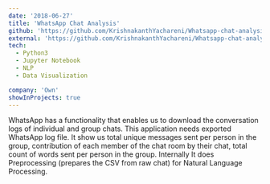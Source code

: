 ```yaml
---
date: '2018-06-27'
title: 'WhatsApp Chat Analysis'
github: 'https://github.com/KrishnakanthYachareni/Whatsapp-chat-analysis-using-Python'
external: 'https://github.com/KrishnakanthYachareni/Whatsapp-chat-analysis-using-Python/tree/master/charts-plots'
tech:
  - Python3
  - Jupyter Notebook
  - NLP
  - Data Visualization

company: 'Own'
showInProjects: true
---
```


WhatsApp has a functionality that enables us to download the conversation logs of individual and group chats. This application needs exported WhatsApp log file. It show us total unique messages sent per person in the group, contribution of each member of the chat room by their
chat, total count of words sent per person in the group. Internally It does Preprocessing (prepares the CSV from raw chat) for Natural Language Processing.
